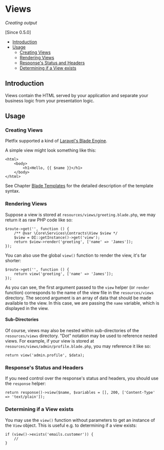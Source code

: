 # Views

_Creating output_

[Since 0.5.0]

- [Introduction](#introduction)
- [Usage](#usage)
    - [Creating Views](#blade)
    - [Rendering Views](#rendering)
    - [Response's Status and Headers](#response)
    - [Determining if a View exists](#exists)

<a name="introduction"></a>
## Introduction

Views contain the HTML served by your application and separate your business logic from your presentation logic. 

<a name="usage"></a>
## Usage

<a name="blade"></a>
### Creating Views

Pletfix supported a kind of [Laravel's Blade Engine](https://laravel.com/docs/5.3/blade).
 
A simple view might look something like this:

    <html>
        <body>
            <h1>Hello, {{ $name }}</h1>
        </body>
    </html>

See Chapter [Blade Templates](blade) for the detailed description of the template syntax.
 
<a name="rendering"></a>
### Rendering Views

Suppose a view is stored at `resources/views/greeting.blade.php`, we may return it as raw PHP code like so:

    $route->get('', function () {
        /** @var \Core\Services\Contracts\View $view */
        $view = DI::getInstance()->get('view');
        return $view->render('greeting', ['name' => 'James']);
    });

You can also use the global `view()` function to render the view, it's far shorter:

    $route->get('', function () {
        return view('greeting', ['name' => 'James']);
    });

As you can see, the first argument passed to the `view` helper (or `render` function) corresponds to the name of the view file in the `resources/views` directory. 
The second argument is an array of data that should be made available to the view. 
In this case, we are passing the `name` variable, which is displayed in the view.

#### Sub-Directories

Of course, views may also be nested within sub-directories of the `resources/views` directory. 
"Dot" notation may be used to reference nested views. 
For example, if your view is stored at `resources/views/admin/profile.blade.php`, you may reference it like so:

    return view('admin.profile', $data);

<a name="response"></a>
### Response's Status and Headers

If you need control over the response's status and headers, you should use the `response` helper:

    return response()->view($name, $variables = [], 200, ['Content-Type' => 'text/plain']);   

<a name="exists"></a>
### Determining if a View exists

You may use the `view()` function without parameters to get an instance of the `View` object. 
This is useful e.g. to determining if a view exists:

    if (view()->exists('emails.customer')) {
        //
    }

